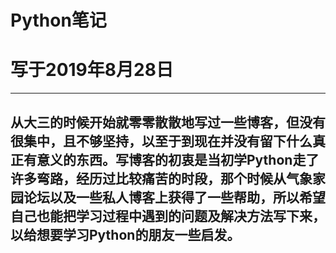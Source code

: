 # Python笔记
# 写于2019年8月28日
---
## 从大三的时候开始就零零散散地写过一些博客，但没有很集中，且不够坚持，以至于到现在并没有留下什么真正有意义的东西。写博客的初衷是当初学Python走了许多弯路，经历过比较痛苦的时段，那个时候从气象家园论坛以及一些私人博客上获得了一些帮助，所以希望自己也能把学习过程中遇到的问题及解决方法写下来，以给想要学习Python的朋友一些启发。

